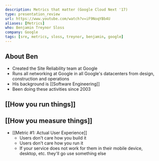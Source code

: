 ```yaml
---
description: Metrics that matter (Google Cloud Next '17)
type: presentation_review
url: https://www.youtube.com/watch?v=iF9NoqYBb4U
aliases: [Metrics]
who: Benjamin Treynor Sloss
company: Google
tags: [sre, metrics, sloss, treynor, benjamin, google]
---
```

## About Ben
- Created the Site Reliability team at Google 
- Runs all networking at Google in all Google's datacenters from design, construction and operations
- His background is [[Software Engineering]]
- Been doing these activities since 2003

## [[How you run things]]
## [[How you measure things]]
- [[Metric #1: Actual User Experience]]
	- Users don't care how you build it
	- Users don't care how you run it
	- If your service does not work for them in their mobile device, desktop, etc. they'll go use something else

